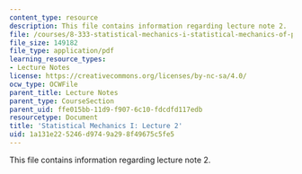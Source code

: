 ```yaml
---
content_type: resource
description: This file contains information regarding lecture note 2.
file: /courses/8-333-statistical-mechanics-i-statistical-mechanics-of-particles-fall-2013/1a131e225246d9749a298f49675c5fe5_MIT8_333F13_Lec2.pdf
file_size: 149182
file_type: application/pdf
learning_resource_types:
- Lecture Notes
license: https://creativecommons.org/licenses/by-nc-sa/4.0/
ocw_type: OCWFile
parent_title: Lecture Notes
parent_type: CourseSection
parent_uid: ffe015bb-11d9-f907-6c10-fdcdfd117edb
resourcetype: Document
title: 'Statistical Mechanics I: Lecture 2'
uid: 1a131e22-5246-d974-9a29-8f49675c5fe5
---
```

This file contains information regarding lecture note 2.